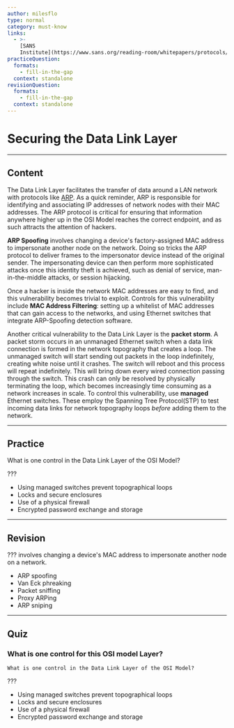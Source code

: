 ```yaml
---
author: milesflo
type: normal
category: must-know
links:
  - >-
    [SANS
    Institute](https://www.sans.org/reading-room/whitepapers/protocols/applying-osi-layer-network-model-information-security-1309){website}
practiceQuestion:
  formats:
    - fill-in-the-gap
  context: standalone
revisionQuestion:
  formats:
    - fill-in-the-gap
  context: standalone
---
```


# Securing the Data Link Layer


---

## Content

The Data Link Layer facilitates the transfer of data around a LAN network with protocols like [ARP](https://en.wikipedia.org/wiki/Address_Resolution_Protocol). As a quick reminder, ARP is responsible for identifying and associating IP addresses of network nodes with their MAC addresses. The ARP protocol is critical for ensuring that information anywhere higher up in the OSI Model reaches the correct endpoint, and as such attracts the attention of hackers.

**ARP Spoofing** involves changing a device's factory-assigned MAC address to impersonate another node on the network. Doing so tricks the ARP protocol to deliver frames to the impersonator device instead of the original sender. The impersonating device can then perform more sophisticated attacks once this identity theft is achieved, such as denial of service, man-in-the-middle attacks, or session hijacking.

Once a hacker is inside the network MAC addresses are easy to find, and this vulnerability becomes trivial to exploit. Controls for this vulnerability include **MAC Address Filtering**: setting up a whitelist of MAC addresses that can gain access to the networks, and using Ethernet switches that integrate ARP-Spoofing detection software.

Another critical vulnerability to the Data Link Layer is the **packet storm**. A packet storm occurs in an unmanaged Ethernet switch when a data link connection is formed in the network topography that creates a loop. The unmanaged switch will start sending out packets in the loop indefinitely, creating white noise until it crashes. The switch will reboot and this process will repeat indefinitely. This will bring down every wired connection passing through the switch. This crash can only be resolved by physically terminating the loop, which becomes increasingly time consuming as a network increases in scale. To control this vulnerability, use **managed** Ethernet switches. These employ the Spanning Tree Protocol(STP) to test incoming data links for network topography loops *before* adding them to the network.


---

## Practice

What is one control in the Data Link Layer of the OSI Model?

???

- Using managed switches prevent topographical loops
- Locks and secure enclosures
- Use of a physical firewall
- Encrypted password exchange and storage


---

## Revision

??? involves changing a device's MAC address to impersonate another node on a network.

- ARP spoofing
- Van Eck phreaking
- Packet sniffing
- Proxy ARPing
- ARP sniping


---

## Quiz

### What is one control for this OSI model Layer?


```plain-text
What is one control in the Data Link Layer of the OSI Model?
```

 ???

- Using managed switches prevent topographical loops
- Locks and secure enclosures
- Use of a physical firewall
- Encrypted password exchange and storage
